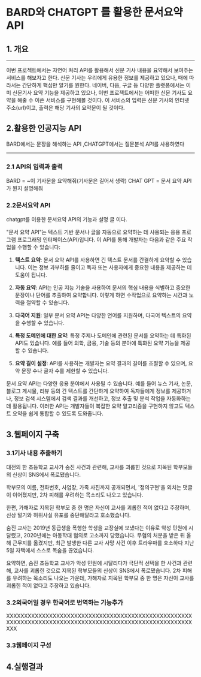 # BARD와 CHATGPT 를 활용한 문서요약 API



## 1. 개요
***
이번 프로젝트에서는 자연어 처리 API를 활용해서 신문 기사 내용을 요약해서 보여주는 서비스를
해보자고 한다. 신문 기사는 우리에게 유용한 정보를 제공하고 있으나, 때에 따라서는 간단하게 핵심만 알기를 원한다. 네이버, 다음, 구글 등 다양한 플랫폼에서는 이미 신문기사 요약 기능을 제공하고 있으나, 이번 프로젝트에서는 어떠한 신문 기사도 요약을 해줄 수 이쓴 서비스를 구현해볼 것이다. 이 서비스의 입력은 신문 기사의 인터넷 주소(url)이고, 출력은 해당 기사의 요약문이 될 것이다.



## 2.활용한 인공지능 API
BARD에서는 문장을 해석하는 API ,CHATGPT에서는 질문분석 API를 사용하였다
*** 
### 2.1 API의 입력과 출력
BARD = ~이 기사문을 요약해줘(기사문은 길어서 생략)
CHAT GPT = 문서 요약 API가 뭔지 설명해줘
### 2.2문서요악 API
chatgpt를 이용한 문서요약 API의 기능과 설명 글 이다.

"문서 요약 API"는 텍스트 기반 문서나 글을 자동으로 요약하는 데 사용되는 응용 프로그램 프로그래밍 인터페이스(API)입니다. 이 API를 통해 개발자는 다음과 같은 주요 작업을 수행할 수 있습니다:

1. **텍스트 요약**: 문서 요약 API를 사용하면 긴 텍스트 문서를 간결하게 요약할 수 있습니다. 이는 정보 과부하를 줄이고 독자 또는 사용자에게 중요한 내용을 제공하는 데 도움이 됩니다.

2. **자동 요약**: API는 인공 지능 기술을 사용하여 문서의 핵심 내용을 식별하고 중요한 문장이나 단어를 추출하여 요약합니다. 이렇게 하면 수작업으로 요약하는 시간과 노력을 절약할 수 있습니다.

3. **다국어 지원**: 일부 문서 요약 API는 다양한 언어를 지원하며, 다국어 텍스트의 요약을 수행할 수 있습니다.

4. **특정 도메인에 대한 요약**: 특정 주제나 도메인에 관련된 문서를 요약하는 데 특화된 API도 있습니다. 예를 들어 의학, 금융, 기술 등의 분야에 특화된 요약 기능을 제공할 수 있습니다.

5. **요약 길이 설정**: API를 사용하는 개발자는 요약 결과의 길이를 조절할 수 있으며, 요약 문장 수나 글자 수를 제한할 수 있습니다.

문서 요약 API는 다양한 응용 분야에서 사용될 수 있습니다. 예를 들어 뉴스 기사, 논문, 블로그 게시물, 리뷰 등의 긴 텍스트를 간단하게 요약하여 독자들에게 정보를 제공하거나, 정보 검색 시스템에서 검색 결과를 개선하고, 정보 추출 및 분석 작업을 자동화하는 데 활용됩니다. 이러한 API는 개발자들이 복잡한 요약 알고리즘을 구현하지 않고도 텍스트 요약을 쉽게 통합할 수 있도록 도와줍니다.
## 3.웹페이지 구축

### 3.1기사 내용 추출하기
대전의 한 초등학교 교사가 숨진 사건과 관련해, 교사를 괴롭힌 것으로 지목된 학부모들의 신상이 SNS에서 폭로됐습니다.

학부모의 이름, 전화번호, 사업장, 가족 사진까지 공개되면서, '정의구현'을 외치는 댓글이 이어졌지만, 2차 피해를 우려하는 목소리도 나오고 있습니다.

한편, 가해자로 지목된 학부모 중 한 명은 자신이 교사를 괴롭힌 적이 없다고 주장하며, 신상 털기와 허위사실 유포를 중단해달라고 호소했습니다.

숨진 교사는 2019년 동급생을 폭행한 학생을 교장실에 보냈다는 이유로 악성 민원에 시달렸고, 2020년에는 아동학대 혐의로 고소까지 당했습니다. 무혐의 처분을 받은 뒤 올해 근무지를 옮겼지만, 최근 발생한 다른 교사 사망 사건 이후 트라우마를 호소하다 지난 5일 자택에서 스스로 목숨을 끊었습니다.

요약하면, 숨진 초등학교 교사가 악성 민원에 시달리다가 극단적 선택을 한 사건과 관련해, 교사를 괴롭힌 것으로 지목된 학부모들의 신상이 SNS에서 폭로됐습니다. 2차 피해를 우려하는 목소리도 나오는 가운데, 가해자로 지목된 학부모 중 한 명은 자신이 교사를 괴롭힌 적이 없다고 주장하고 있습니다.

### 3.2외국어일 경우 한국어로 번역하는 기능추가
XXXXXXXXXXXXXXXXXXXXXXXXXXXXXXXXXXXXXXXXXXXXXXXXXXXXXXXXXXXXXXXXXXXXXXXXXXXXXXXXXXXXXXXXXXXXXXXXXXXXXXXXXXX
### 3.3웹페이지 구성


## 4.실행결과
